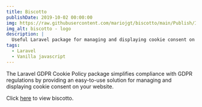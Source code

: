 ```yaml
---
title: Biscotto
publishDate: 2019-10-02 00:00:00
img: https://raw.githubusercontent.com/mariojgt/biscotto/main/Publish/Image/Biscotto.png
img_alt: biscotto - logo
description: |
  Useful Laravel package for managing and displaying cookie consent on your website.
tags:
  - Laravel
  - Vanilla javascript
---
```


The Laravel GDPR Cookie Policy package simplifies compliance with GDPR regulations by providing an easy-to-use solution for managing and displaying cookie consent on your website.

Click [here](https://github.com/mariojgt/biscotto) to view biscotto.
